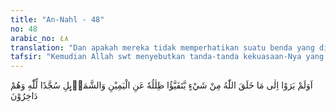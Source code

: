 ```yaml
---
title: "An-Nahl - 48"
no: 48
arabic_no: ٤٨
translation: "Dan apakah mereka tidak memperhatikan suatu benda yang diciptakan Allah, bayang-bayangnya berbolak-balik ke kanan dan ke kiri, dalam keadaan sujud kepada Allah, dan mereka (bersikap) rendah hati."
tafsir: "Kemudian Allah swt menyebutkan tanda-tanda kekuasaan-Nya yang berlaku bagi seluruh makhluk-Nya dengan maksud agar orang-orang yang selalu membuat tipu daya yang jahat itu memikirkan segala sesuatu yang telah diciptakan oleh Allah swt, misalnya bayang-bayang. Pada waktu matahari terbit di ujung timur bayang-bayang dari semua benda memanjang ke arah barat, kemudian apabila matahari meninggi, bayangan itu pun menyusut, dan akhirnya pada saat matahari melintasi meridian, bayangan itu berubah arah. Ketika matahari mulai menurun, bayangan itu makin lama makin memanjang ke arah timur, sampai pada waktu matahari itu mendekati kaki langit pada ufuk bagian barat, bayangan itu telah memanjang ke timur. Bayang-bayang itu berubah-ubah demikian karena tunduk kepada hukum yang telah ditetapkan Allah. \n\nBayangan itu bukan hanya berubah arah ke barat dan ke timur, tetapi juga ke utara dan ke selatan setiap tahun. Apabila matahari berada di khatulistiwa persis pada meridian, tidak terdapat bayang-bayang sama sekali. Akan tetapi, untuk hari-hari berikutnya yaitu sesudah tanggal 21 Maret pada saat matahari di meridian, matahari membuat bayangan yang mengarah ke selatan. Kemudian pada tanggal 21 Juni pada saat yang sama yaitu pada saat matahari berada di meridian bayang-bayang setiap benda mengarah ke selatan sepanjang-panjangnya. Seterusnya makin hari makin memendek, hingga tanggal 23 September. Sejak itu matahari sudah mulai pindah ke arah selatan dan bayang-bayang mulai mengarah ke utara, makin hari makin memanjang hingga pada tanggal 22 Desember, matahari membuat bayang-bayang mengarah ke utara sepanjang-panjangnya. Kemudian pada hari berikutnya matahari mulai bergerak ke utara, bayang-bayang mulai memendek dari hari ke hari. Akhirnya pada tanggal 21 Maret, matahari kembali lagi ke daerah khatulistiwa sehingga pada saat matahari sampai ke meridian, bayang-bayang pada saat itu tidak terlihat sama sekali. Demikianlah untuk seterusnya. Hal itu terjadi karena gerak tahunan matahari itu tunduk kepada tata hukum yang diciptakan oleh Allah dan berlaku untuk setiap makhluk-Nya.\n\nPenjelasan Allah serupa itu ditujukan kepada manusia agar mereka mau meneliti sehingga sampai pada suatu kesimpulan bahwa semua benda di alam ini tidak ada yang menentang hukum Allah melainkan tunduk di bawah kekuasaan-Nya."
---
```


اَوَلَمْ يَرَوْا اِلٰى مَا خَلَقَ اللّٰهُ مِنْ شَيْءٍ يَّتَفَيَّؤُا ظِلٰلُهٗ عَنِ الْيَمِيْنِ وَالشَّمَاۤىِٕلِ سُجَّدًا لِّلّٰهِ وَهُمْ دَاخِرُوْنَ 
